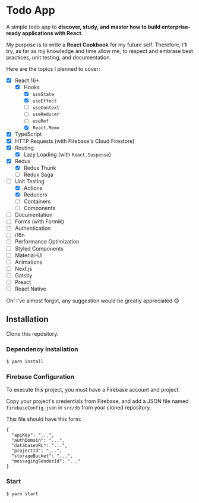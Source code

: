# Todo App

A simple todo app to **discover, study, and master how to build enterprise-ready applications with React**.

My purpose is to write a **React Cookbook** for my future self. Therefore, I'll try, as far as my knowledge and time allow me, to respect and embrase best practices, unit testing, and documentation.

Here are the topics I planned to cover:

- [x] React 16+
  - [x] Hooks
    - [x] `useState`
    - [x] `useEffect`
    - [ ] `useContext`
    - [ ] `useReducer`
    - [ ] `useRef`
    - [x] `React.Memo`
- [x] TypeScript
- [x] HTTP Requests (with Firebase's Cloud Firestore)
- [x] Routing
  - [x] Lazy Loading (with `React.Suspense`)
- [x] Redux
  - [x] Redux Thunk
  - [ ] Redux Saga
- [ ] Unit Testing
  - [x] Actions
  - [x] Reducers
  - [ ] Containers
  - [ ] Components
- [ ] Documentation
- [ ] Forms (with Formik)
- [ ] Authentication
- [ ] i18n
- [ ] Performance Optimization
- [ ] Styled Components
- [ ] Material-UI
- [ ] Animations
- [ ] Next.js
- [ ] Gatsby
- [ ] Preact
- [ ] React Native

Oh! I've almost forgot, any suggestion would be greatly appreciated 😊

## Installation

Clone this repository.

### Dependency Installation

```bash
$ yarn install
```

### Firebase Configuration

To execute this project, you must have a Firebase account and project.

Copy your project's credentials from Firebase, and add a JSON file named `firebaseConfig.json` in `src/db` from your cloned repository.

This file should have this form:

```jsonld
{
  "apiKey": "...",
  "authDomain": "...",
  "databaseURL": "...",
  "projectId": "...",
  "storageBucket": "...",
  "messagingSenderId": "..."
}
```

### Start

```bash
$ yarn start
```
